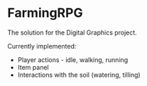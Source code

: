 # FarmingRPG
The solution for the Digital Graphics project.

Currently implemented:
- Player actions - idle, walking, running
- Item panel
- Interactions with the soil (watering, tilling)

